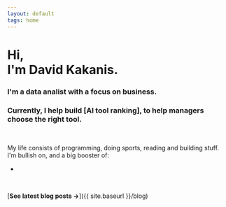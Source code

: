 ```yaml
---
layout: default
tags: home
---
```


# Hi, <br/> I'm David Kakanis.

### I'm a data analist with a focus on business.

### Currently, I help build [AI tool ranking], to help managers choose the right tool.

<br>

My life consists of programming, doing sports, reading and building stuff.
I'm bullish on, and a big booster of:

- 

<br>

[**See latest blog posts →**]({{ site.baseurl }}/blog)

